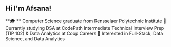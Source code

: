 ## Hi I'm Afsana!

<!--
**afsanab/afsanab** is a ✨ _special_ ✨ repository because its `README.md` (this file) appears on your GitHub profile.

Here are some ideas to get you started:

- 🔭 I’m currently working on 
- 🌱 I’m currently learning ...
- 👯 I’m looking to collaborate on ...
- 🤔 I’m looking for help with ...
- 💬 Ask me about ...
- 📫 How to reach me: ...
- 😄 Pronouns: ...
- ⚡ Fun fact: ...
-->
**:mortar_board: ** Computer Science graduate from Rensselaer Polytechnic Institute
:open_book: Currantly studying DSA at CodePath Intermediate Technical Interview Prep (TIP 102) & Data Analytics at Coop Careers
:briefcase: Interested in Full-Stack, Data Science, and Data Analytics


